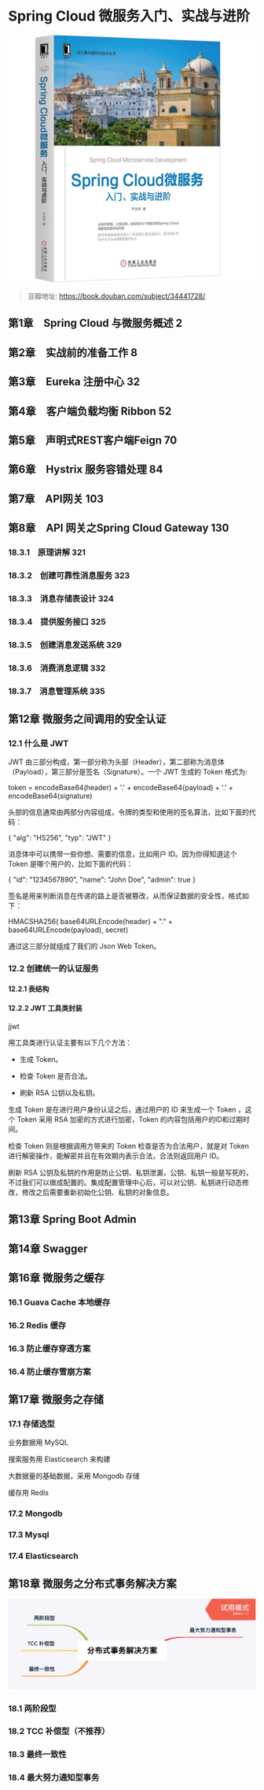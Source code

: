 # Spring Cloud 微服务入门、实战与进阶

![](https://raw.githubusercontent.com/gaohanghang/images/master/img/20190925191737.png)

> 豆瓣地址: https://book.douban.com/subject/34441728/

## 第1章　Spring Cloud 与微服务概述 2

## 第2章　实战前的准备工作 8

## 第3章　Eureka 注册中心 32

## 第4章　客户端负载均衡 Ribbon 52

## 第5章　声明式REST客户端Feign 70

## 第6章　Hystrix 服务容错处理 84

## 第7章　API网关 103

## 第8章　API 网关之Spring Cloud Gateway 130

### 18.3.1　原理讲解 321

### 18.3.2　创建可靠性消息服务 323

### 18.3.3　消息存储表设计 324

### 18.3.4　提供服务接口 325

### 18.3.5　创建消息发送系统 329

### 18.3.6　消费消息逻辑 332

### 18.3.7　消息管理系统 335


## 第12章 微服务之间调用的安全认证

### 12.1 什么是 JWT

JWT 由三部分构成，第一部分称为头部（Header），第二部称为消息体（Payload），第三部分是签名（Signature）。一个 JWT 生成的 Token 格式为:

token = encodeBase64(header) + '.' + encodeBase64(payload) + '.' + encodeBase64(signature)

头部的信息通常由两部分内容组成，令牌的类型和使用的签名算法，比如下面的代码：

{ "alg": "HS256", "typ": "JWT" }

消息体中可以携带一些你想、需要的信息，比如用户 ID。因为你得知道这个 Token 是哪个用户的，比如下面的代码：

{ "id": "1234567890", "name": "John Doe", "admin": true }

签名是用来判断消息在传递的路上是否被篡改，从而保证数据的安全性，格式如下：

HMACSHA256( base64URLEncode(header) + "." + base64URLEncode(payload),  secret)

通过这三部分就组成了我们的 Json Web Token。

### 12.2 创建统一的认证服务

#### 12.2.1 表结构

#### 12.2.2 JWT 工具类封装

jjwt

用工具类进行认证主要有以下几个方法：

- 生成 Token。

- 检查 Token 是否合法。

- 刷新 RSA 公钥以及私钥。

生成 Token 是在进行用户身份认证之后，通过用户的 ID 来生成一个 Token ，这个 Token 采用 RSA 加密的方式进行加密，Token 的内容包括用户的ID和过期时间。

检查 Token 则是根据调用方带来的 Token 检查是否为合法用户，就是对 Token 进行解密操作，能解密并且在有效期内表示合法，合法则返回用户 ID。

刷新 RSA 公钥及私钥的作用是防止公钥、私钥泄漏，公钥、私钥一般是写死的，不过我们可以做成配置的。集成配置管理中心后，可以对公钥、私钥进行动态修改，修改之后需要重新初始化公钥、私钥的对象信息。



## 第13章 Spring Boot Admin

## 第14章 Swagger

## 第16章 微服务之缓存

### 16.1 Guava Cache 本地缓存

### 16.2 Redis 缓存

### 16.3 防止缓存穿透方案

### 16.4 防止缓存雪崩方案

## 第17章 微服务之存储

### 17.1 存储选型

业务数据用 MySQL

搜索服务用 Elasticsearch 来构建

大数据量的基础数据，采用 Mongodb 存储

缓存用 Redis

### 17.2 Mongodb

### 17.3 Mysql

### 17.4 Elasticsearch


## 第18章 微服务之分布式事务解决方案

![](https://raw.githubusercontent.com/gaohanghang/images/master/img/20191024200509.png)

### 18.1 两阶段型

### 18.2 TCC 补偿型（不推荐）

### 18.3 最终一致性



### 18.4 最大努力通知型事务





